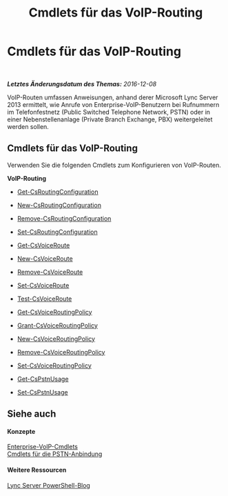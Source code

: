 ﻿---
title: Cmdlets für das VoIP-Routing
TOCTitle: Cmdlets für das VoIP-Routing
ms:assetid: 8f05b25e-cc62-4d85-a5d8-4ed56f28dfbf
ms:mtpsurl: https://technet.microsoft.com/de-de/library/Gg416494(v=OCS.15)
ms:contentKeyID: 49294727
ms.date: 12/10/2016
mtps_version: v=OCS.15
ms.translationtype: HT
---

# Cmdlets für das VoIP-Routing

 

_**Letztes Änderungsdatum des Themas:** 2016-12-08_

VoIP-Routen umfassen Anweisungen, anhand derer Microsoft Lync Server 2013 ermittelt, wie Anrufe von Enterprise-VoIP-Benutzern bei Rufnummern im Telefonfestnetz (Public Switched Telephone Network, PSTN) oder in einer Nebenstellenanlage (Private Branch Exchange, PBX) weitergeleitet werden sollen.

## Cmdlets für das VoIP-Routing

Verwenden Sie die folgenden Cmdlets zum Konfigurieren von VoIP-Routen.

**VoIP-Routing**

  -   
    [Get-CsRoutingConfiguration](get-csroutingconfiguration.md)

  -   
    [New-CsRoutingConfiguration](new-csroutingconfiguration.md)

  -   
    [Remove-CsRoutingConfiguration](remove-csroutingconfiguration.md)

  -   
    [Set-CsRoutingConfiguration](set-csroutingconfiguration.md)

  -   
    [Get-CsVoiceRoute](get-csvoiceroute.md)

  -   
    [New-CsVoiceRoute](new-csvoiceroute.md)

  -   
    [Remove-CsVoiceRoute](remove-csvoiceroute.md)

  -   
    [Set-CsVoiceRoute](set-csvoiceroute.md)

  -   
    [Test-CsVoiceRoute](test-csvoiceroute.md)

  - [Get-CsVoiceRoutingPolicy](get-csvoiceroutingpolicy.md)

  - [Grant-CsVoiceRoutingPolicy](grant-csvoiceroutingpolicy.md)

  - [New-CsVoiceRoutingPolicy](new-csvoiceroutingpolicy.md)

  - [Remove-CsVoiceRoutingPolicy](remove-csvoiceroutingpolicy.md)

  - [Set-CsVoiceRoutingPolicy](set-csvoiceroutingpolicy.md)

  -   
    [Get-CsPstnUsage](get-cspstnusage.md)

  -   
    [Set-CsPstnUsage](set-cspstnusage.md)

## Siehe auch

#### Konzepte

[Enterprise-VoIP-Cmdlets](lync-server-2013-enterprise-voice-cmdlets.md)  
[Cmdlets für die PSTN-Anbindung](lync-server-2013-pstn-connectivity-cmdlets.md)  

#### Weitere Ressourcen

[Lync Server PowerShell-Blog](http://go.microsoft.com/fwlink/?linkid=203150%26clcid=0x407)

